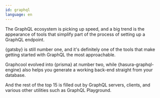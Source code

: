 ```yaml
---
id: graphql  
language: en
---
```


The GraphQL ecosystem is picking up speed, and a big trend is the appearance of tools that simplify part of the process of setting up a GraphQL endpoint.

{gatsby} is still number one, and it's definitely one of the tools that make getting started with GraphQL the most approachable.

Graphcool evolved into {prisma} at number two, while {hasura-graphql-engine} also helps you generate a working back-end straight from your database. 

And the rest of the top 15 is filled out by GraphQL servers, clients, and various other utilities such as GraphQL Playground.
